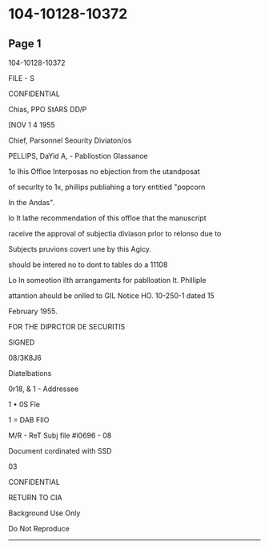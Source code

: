 # 104-10128-10372

## Page 1

104-10128-10372

FILE - S

CONFIDENTIAL

Chias, PPO StARS DD/P

[NOV 1 4 1955

Chief, Parsonnel Seourity Diviaton/os

PELLIPS, DaYid A, - Pabllostion Glassanoe

1o Ihis Offloe Interposas no ebjection from the utandposat

of securlty to 1x, phillips publiahing a tory entitied "popcorn

In the Andas".

lo It lathe recommendation of this offloe that the manuscript

raceive the approval of subjectia diviason prlor to relonso due to

Subjects pruvions covert une by this Agicy.

should be intered no to dont to tables do a 11108

Lo In someotion ilth arrangaments for pablloation lt. Philliple

attantion ahould be onlled to GIL Notice HO. 10-250-1 dated 15

February 1955.

FOR THE DIPRCTOR DE SECURITIS

SIGNED

08/3K8J6

Diatelbations

0r18, & 1 - Addressee

1 • 0S Fle

1 = DAB FIlO

M/R - ReT Subj file #i0696 - 08

Document cordinated with SSD

03

CONFIDENTIAL

RETURN TO CIA

Background Use Only

Do Not Reproduce

---


